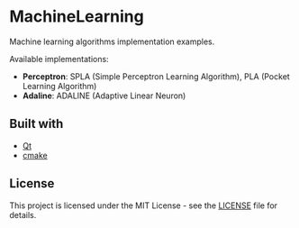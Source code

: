 # MachineLearning

Machine learning algorithms implementation examples.

Available implementations:
 - __Perceptron__: SPLA (Simple Perceptron Learning Algorithm), PLA (Pocket Learning Algorithm)
 - __Adaline__: ADALINE (Adaptive Linear Neuron)

## Built with
* [Qt](https://www.qt.io)
* [cmake](https://cmake.org)

## License
This project is licensed under the MIT License - see the [LICENSE](LICENSE) file for details.
